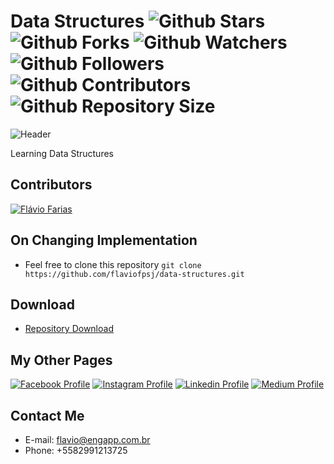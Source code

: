 # Data Structures ![Github Stars](https://img.shields.io/github/stars/flaviofpsj/data-structures.svg?label=Stars) ![Github Forks](https://img.shields.io/github/forks/flaviofpsj/data-structures.svg?label=Forks) ![Github Watchers](https://img.shields.io/github/watchers/flaviofpsj/data-structures.svg?label=Watchers) ![Github Followers](https://img.shields.io/github/followers/flaviofpsj.svg?label=Followers) ![Github Contributors](https://img.shields.io/github/contributors/flaviofpsj/data-structures.svg?label=Contributors) ![Github Repository Size](https://img.shields.io/github/repo-size/flaviofpsj/data-structures.svg?label=Size)

![Header](https://i.imgur.com/Y1YC9qG.png)

Learning Data Structures

## Contributors
<a href="https://github.com/flaviofpsj"><img src="https://i.imgur.com/TlK8zDB.png" title="Flávio Farias"></a>

## On Changing Implementation
+ Feel free to clone this repository `git clone https://github.com/flaviofpsj/data-structures.git`

## Download
+ [Repository Download](https://github.com/flaviofpsj/data-structures/archive/master.zip)

## My Other Pages
<a href="https://www.facebook.com/flaviofpsj"><img src="https://i.imgur.com/bHRTPvs.png" title="Facebook Profile"></a> <a href="https://www.instagram.com/flaviofpsj"><img src="https://i.imgur.com/VrYSoc0.png" title="Instagram Profile"></a> <a href="https://www.linkedin.com/in/flaviofpsj"><img src="https://i.imgur.com/ERL5FFt.png" title="Linkedin Profile"></a> <a href="https://www.medium.com/@flaviofpsj"><img src="https://i.imgur.com/UPR0HtK.png" title="Medium Profile"></a>

## Contact Me
+ E-mail: flavio@engapp.com.br
+ Phone: +5582991213725